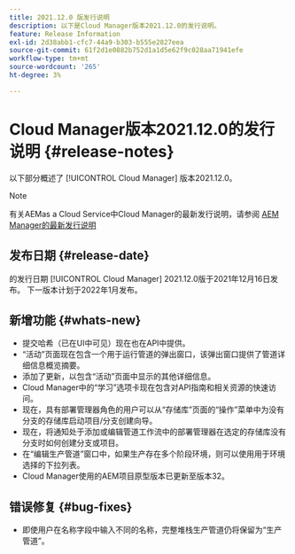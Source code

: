 ```yaml
---
title: 2021.12.0 版发行说明
description: 以下是Cloud Manager版本2021.12.0的发行说明。
feature: Release Information
exl-id: 2d38abb1-cfc7-44a9-b303-b555e2827eea
source-git-commit: 61f2d1e0882b752d1a1d5e62f9c028aa71941efe
workflow-type: tm+mt
source-wordcount: '265'
ht-degree: 3%

---
```


# Cloud Manager版本2021.12.0的发行说明 {#release-notes}

以下部分概述了 [!UICONTROL Cloud Manager] 版本2021.12.0。

>[!NOTE]
>
>有关AEMas a Cloud Service中Cloud Manager的最新发行说明，请参阅 [AEM Manager的最新发行说明](https://experienceleague.adobe.com/docs/experience-manager-cloud-service/content/implementing/using-cloud-manager/release-notes-cloud-manager/release-notes-cm-current.html)

## 发布日期 {#release-date}

的发行日期 [!UICONTROL Cloud Manager] 2021.12.0版于2021年12月16日发布。 下一版本计划于2022年1月发布。

## 新增功能 {#whats-new}

* 提交哈希（已在UI中可见）现在也在API中提供。
* “活动”页面现在包含一个用于运行管道的弹出窗口，该弹出窗口提供了管道详细信息概览摘要。
* 添加了更新，以包含“活动”页面中显示的其他详细信息。
* Cloud Manager中的“学习”选项卡现在包含对API指南和相关资源的快速访问。
* 现在，具有部署管理器角色的用户可以从“存储库”页面的“操作”菜单中为没有分支的存储库启动项目/分支创建向导。
* 现在，将通知处于添加或编辑管道工作流中的部署管理器在选定的存储库没有分支时如何创建分支或项目。
* 在“编辑生产管道”窗口中，如果生产存在多个阶段环境，则可以使用用于环境选择的下拉列表。
* Cloud Manager使用的AEM项目原型版本已更新至版本32。

## 错误修复 {#bug-fixes}

* 即使用户在名称字段中输入不同的名称，完整堆栈生产管道仍将保留为“生产管道”。
